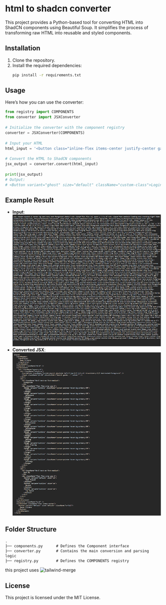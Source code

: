 # html to shadcn converter

This project provides a Python-based tool for converting HTML into ShadCN components using Beautiful Soup. It simplifies the process of transforming raw HTML into reusable and styled components.

## Installation

1. Clone the repository.
2. Install the required dependencies:
   ```bash
   pip install -r requirements.txt
   ```

## Usage

Here’s how you can use the converter:

```python
from registry import COMPONENTS
from converter import JSXConverter

# Initialize the converter with the component registry
converter = JSXConverter(COMPONENTS)

# Input your HTML
html_input = '<button class="inline-flex items-center justify-center gap-2 whitespace-nowrap rounded-md text-sm font-medium ring-offset-background transition-colors focus-visible:outline-none focus-visible:ring-2 focus-visible:ring-ring focus-visible:ring-offset-2 disabled:pointer-events-none disabled:opacity-50 [&amp;_svg]:pointer-events-none [&amp;_svg]:size-4 [&amp;_svg]:shrink-0 hover:bg-accent hover:text-accent-foreground h-10 px-4 py-2 custom-class">Login</button>'

# Convert the HTML to ShadCN components
jsx_output = converter.convert(html_input)

print(jsx_output)
# Output:
# <Button variant="ghost" size="default" className="custom-class">Login</Button>
```

## Example Result

- **Input**:
![Input Image](images/input.png)
- **Converted JSX**: 
![Example Result](images/output.png)

## Folder Structure

```
.
├── components.py      # Defines the Component interface
├── converter.py       # Contains the main conversion and parsing logic
├── registry.py        # Defines the COMPONENTS registry
```

this project uses ![tailwind-merge](https://pypi.org/project/tailwind-merge/)

## License

This project is licensed under the MIT License.
